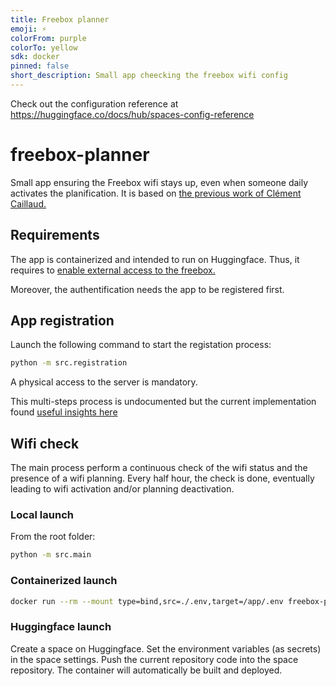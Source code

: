```yaml
---
title: Freebox planner
emoji: ⚡
colorFrom: purple
colorTo: yellow
sdk: docker
pinned: false
short_description: Small app cheecking the freebox wifi config
---
```


Check out the configuration reference at https://huggingface.co/docs/hub/spaces-config-reference

# freebox-planner
Small app ensuring the Freebox wifi stays up, even when someone daily activates the planification.
It is based on [the previous work of Clément Caillaud.](https://domotique.blog.zastron.fr/pilotage-de-la-freebox-revolution-en-python/)

## Requirements
The app is containerized and intended to run on Huggingface.
Thus, it requires to [enable external access to the freebox.](https://assistance.free.fr/articles/329)

Moreover, the authentification needs the app to be registered first.

## App registration
Launch the following command to start the registation process:
```bash
python -m src.registration
```
A physical access to the server is mandatory.

This multi-steps process is undocumented but the current implementation found [useful insights here](https://dev.freebox.fr/bugs/task/13811)

## Wifi check
The main process perform a continuous check of the wifi status and the presence of a wifi planning.
Every half hour, the check is done, eventually leading to wifi activation and/or planning deactivation.

### Local launch
From the root folder:
```bash
python -m src.main
```

### Containerized launch
```bash
docker run --rm --mount type=bind,src=./.env,target=/app/.env freebox-planner
```

### Huggingface launch
Create a space on Huggingface.
Set the environment variables (as secrets) in the space settings.
Push the current repository code into the space repository.
The container will automatically be built and deployed.

